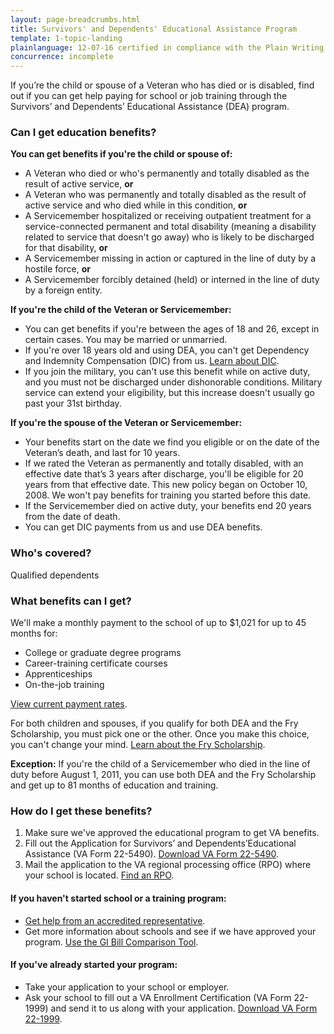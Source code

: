 ```yaml
---
layout: page-breadcrumbs.html
title: Survivors' and Dependents' Educational Assistance Program
template: 1-topic-landing
plainlanguage: 12-07-16 certified in compliance with the Plain Writing Act
concurrence: incomplete
---
```


<div class="va-introtext">

If you’re the child or spouse of a Veteran who has died or is disabled, find out if you can get help paying for school or job training through the Survivors’ and Dependents’ Educational Assistance (DEA) program.

</div>

<div class="call-out usa-content" markdown="1">

### Can I get education benefits?

**You can get benefits if you're the child or spouse of:**

- A Veteran who died or who's permanently and totally disabled as the result of active service, **or**
- A Veteran who was permanently and totally disabled as the result of active service and who died while in this condition, **or**
- A Servicemember hospitalized or receiving outpatient treatment for a service-connected permanent and total disability (meaning a disability related to service that doesn't go away) who is likely to be discharged for that disability, **or**
- A Servicemember missing in action or captured in the line of duty by a hostile force, **or**
- A Servicemember forcibly detained (held) or interned in the line of duty by a foreign entity.

**If you're the child of the Veteran or Servicemember:**

- You can get benefits if you're between the ages of 18 and 26, except in certain cases. You may be married or unmarried.
- If you're over 18 years old and using DEA, you can't get Dependency and Indemnity Compensation (DIC) from us.
[Learn about DIC](http://www.benefits.va.gov/COMPENSATION/types-dependency_and_indemnity.asp). 
- If you join the military, you can't use this benefit while on active duty, and you must not be discharged under dishonorable conditions. Military service can extend your eligibility, but this increase doesn't usually go past your 31st birthday.

**If you're the spouse of the Veteran or Servicemember:**

- Your benefits start on the date we find you eligible or on the date of the Veteran’s death, and last for 10 years.
- If we rated the Veteran as permanently and totally disabled, with an effective date that’s 3 years after discharge, you'll be eligible for 20 years from that effective date. This new policy began on October 10, 2008. We won't pay benefits for training you started before this date.
- If the Servicemember died on active duty, your benefits end 20 years from the date of death.
- You can get DIC payments from us and use DEA benefits. 


### Who's covered?
Qualified dependents
</div>

### What benefits can I get? 

We'll make a monthly payment to the school of up to $1,021 for up to 45 months for:
- College or graduate degree programs
- Career-training certificate courses
- Apprenticeships
- On-the-job training

[View current payment rates](http://www.benefits.va.gov/GIBILL/resources/benefits_resources/rates/ch35/ch35rates100115.asp).

For both children and spouses, if you qualify for both DEA and the Fry Scholarship, you must pick one or the other. Once you make this choice, you can't change your mind. [Learn about the Fry Scholarship](/education/gi-bill/survivors-dependent-assistance/fry-scholarship/).

**Exception:** 
If you're the child of a Servicemember who died in the line of duty before August 1, 2011, you can use both DEA and the Fry Scholarship and get up to 81 months of education and training.

### How do I get these benefits? 
1. Make sure we've approved the educational program to get VA benefits.
2. Fill out the Application for Survivors’ and Dependents’Educational Assistance (VA Form 22-5490). [Download VA Form 22-5490](http://www.vba.va.gov/pubs/forms/vba-22-5490-are.pdf).
3. Mail the application to the VA regional processing office (RPO) where your school is located. [Find an RPO](http://www.benefits.va.gov/benefits/offices.asp#C).

#### If you haven't started school or a training program:
- [Get help from an accredited representative](/disability-benefits/apply-for-benefits/help/index.html).
- Get more information about schools and see if we have approved your program. [Use the GI Bill Comparison Tool](/gi-bill-comparison-tool/).

#### If you've already started your program:
- Take your application to your school or employer.
- Ask your school to fill out a VA Enrollment Certification (VA Form 22-1999) and send it to us along with your application. [Download VA Form 22-1999](http://www.lepsn.org/images/pdfs/VA%20Form%2022-1999%20-%20VA%20Enrollment%20Certification.pdf).

